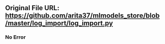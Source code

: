 ## Original File URL: https://github.com/arita37/mlmodels_store/blob/master/log_import/log_import.py<br />

### No Error